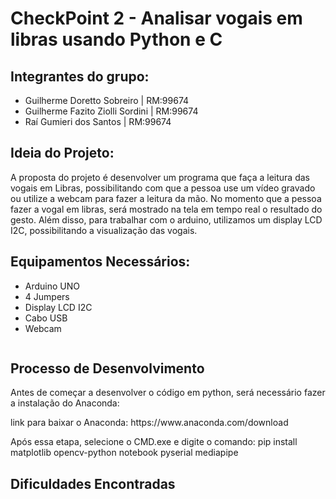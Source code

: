 # CheckPoint 2 - Analisar vogais em libras usando Python e C

<div> 
<h2> Integrantes do grupo: </h2> 
  <ul> 
    <li> Guilherme Doretto Sobreiro      | RM:99674 </li>
    <li> Guilherme Fazito Ziolli Sordini | RM:99674 </li>
    <li> Raí Gumieri dos Santos          | RM:99674 </li>
  </ul>
</div>

<div> 
<h2> Ideia do Projeto: </h2>
<p> A proposta do projeto é desenvolver um programa que faça a leitura das vogais em Libras, possibilitando com que a pessoa use um vídeo gravado ou utilize a webcam para fazer a leitura da mão. No momento que a pessoa fazer a vogal em libras, será mostrado na tela em tempo real o resultado do gesto. Além disso, para trabalhar com o arduino, utilizamos um display LCD I2C, possibilitando a visualização das vogais. </p>
</div>

<h2> Equipamentos Necessários: </h2>
<ul> 
  <li> Arduino UNO </li>
  <li> 4 Jumpers </li>
  <li> Display LCD I2C </li>
  <li> Cabo USB </li>
  <li> Webcam </li>
</ul>

<img>

<h2> Processo de Desenvolvimento </h2>
<p> Antes de começar a desenvolver o código em python, será necessário fazer a instalação do Anaconda: </p>
<p> link para baixar o Anaconda: https://www.anaconda.com/download </p>

<p> Após essa etapa, selecione o CMD.exe e digite o comando: pip install matplotlib opencv-python notebook pyserial mediapipe </p>
<h2> Dificuldades Encontradas</h2>
